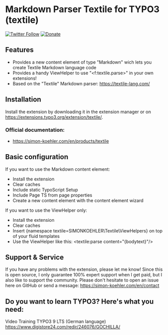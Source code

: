 # Markdown Parser Textile for TYPO3 (textile)

[![Twitter Follow](https://img.shields.io/twitter/follow/koehlersimon.svg?style=social)](https://twitter.com/koehlersimon) 
[![Donate](https://img.shields.io/badge/paypal-donate-yellow.svg)](https://paypal.me/typo3freelancer)  

## Features
- Provides a new content element of type "Markdown" wich lets you create Textile Markdown language code
- Provides a handy ViewHelper to use "<f:textile.parse>" in your own extensions!
- Based on the "Textile" Markdown parser: https://textile-lang.com/

## Installation

Install the extension by downloading it in the extension manager or on https://extensions.typo3.org/extension/textile/.

### Official documentation:
- https://simon-koehler.com/en/products/textile

## Basic configuration

If you want to use the Markdown content element:

- Install the extension
- Clear caches
- Include static TypoScript Setup
- Include Page TS from page properties
- Create a new content element with the content element wizard

If you want to use the ViewHelper only:

- Install the extension
- Clear caches
- Insert {namespace textile=SIMONKOEHLER\Textile\ViewHelpers} on top of your fluid templates
- Use the ViewHelper like this: <textile:parse content="{bodytext}"/>

## Support & Service

If you have any problems with the extension, please let me know! Since this is open source, I only guarantee 100% expert support when I get paid, but I also like to support the community. Please don't hesitate to open an issue here on GitHub or send a message: https://simon-koehler.com/en/contact

## Do you want to learn TYPO3? Here's what you need:
Video Training TYPO3 9 LTS (German language)
https://www.digistore24.com/redir/246076/GOCHILLA/
